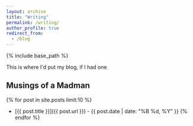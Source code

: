 ```yaml
---
layout: archive
title: "Writing"
permalink: /writing/
author_profile: true
redirect_from:
  - /blog
---
```


{% include base_path %}

This is where I'd put my blog, if I had one


## Musings of a Madman

{% for post in site.posts limit:10 %}
  * [{{ post.title }}]({{ post.url }}) - {{ post.date | date: "%B %d, %Y" }}
{% endfor %}
